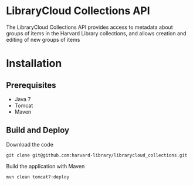 LibraryCloud Collections API
============================

The LibraryCloud Collections API provides access to metadata about groups of items in the Harvard Library collections, and allows creation and editing of new groups of items

# Installation

## Prerequisites

* Java 7
* Tomcat
* Maven

## Build and Deploy

Download the code

    git clone git@github.com:harvard-library/librarycloud_collections.git

Build the application with Maven

    mvn clean tomcat7:deploy


